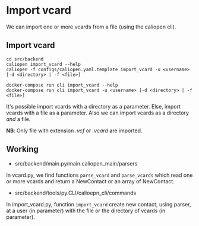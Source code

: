 # Import vcard

We can import one or more vcards from a file (using the caliopen cli).

## Import vcard

```
cd src/backend
caliopen import_vcard --help
caliopen -f configs/caliopen.yaml.template import_vcard -u <username> [-d <directory> | -f <file>]
```

```
docker-compose run cli import_vcard --help
docker-compose run cli import_vcard -u <username> [-d <directory> | -f <file>]
```

It's possible import vcards with a directory as a parameter.
Else, import vcards with a file as a parameter.
Also we can import vcards as a directory *and* a file. 

**NB**: Only file with extension *.vcf* or *.vcard* are imported.

## Working

* src/backend/main.py/main.caliopen_main/parsers

In vcard.py, we find functions `parse_vcard` and `parse_vcards` which read one or more vcards and return a NewContact or an array of NewContact. 

* src/backend/tools/py.CLI/calioepn_cli/commands

In import_vcard.py, function `import_vcard` create new contact, using parser, at a user (in parameter) with the file or the directory of vcards (in parameter). 
